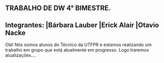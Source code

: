 TRABALHO DE DW 4° BIMESTRE.
----------------------------------------------------------------------------
Integrantes:
  |Bárbara Lauber
  |Erick Alair
  |Otavio Nacke
----------------------------------------------------------------------------
Olá! Nós somos alunos do Técnico da UTFPR e estamos realizando um 
trabalho em grupo que está atualmente em progresso. Logo traremos atualizações.... 
